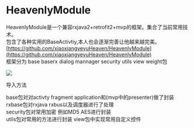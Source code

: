 # HeavenlyModule
HeavenlyModule是一个兼容rxjava2+retrofit2+mvp的框架。集合了当前常用技术。  
包含了各种实用的BaseActivtiy,本人也会逐渐完善让他越来越完美。[https://github.com/xiaoxiangyeyuHeaven/HeavenlyModule](https://github.com/xiaoxiangyeyuHeaven/HeavenlyModule)  
框架分为
base baserx dialog mannager security utils view weight包  
     
![](https://raw.githubusercontent.com/xiaoxiangyeyuHeaven/HeavenlyModule/master/demo/1.png)

导入方法   

	
base包对对activty fragment application和(mvp中的presenter)做了封装  
rxbase包对rxjava  rxbus以及调度器进行了处理  
security包对常用加密 例如MD5 AES进行封装   
utils包对常用的方法进行封装
view包中实现常用自定义控件
